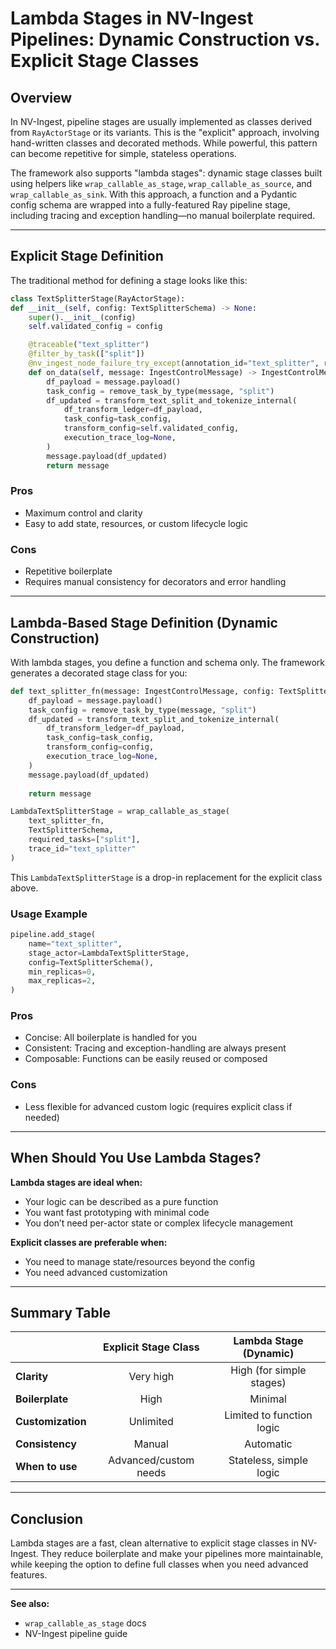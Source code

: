 # Lambda Stages in NV-Ingest Pipelines: Dynamic Construction vs. Explicit Stage Classes

## Overview

In NV-Ingest, pipeline stages are usually implemented as classes derived from `RayActorStage` or its variants. This is the "explicit" approach, involving hand-written classes and decorated methods. While powerful, this pattern can become repetitive for simple, stateless operations.

The framework also supports "lambda stages": dynamic stage classes built using helpers like `wrap_callable_as_stage`, `wrap_callable_as_source`, and `wrap_callable_as_sink`. With this approach, a function and a Pydantic config schema are wrapped into a fully-featured Ray pipeline stage, including tracing and exception handling—no manual boilerplate required.

---

## Explicit Stage Definition

The traditional method for defining a stage looks like this:

```python
class TextSplitterStage(RayActorStage):
def __init__(self, config: TextSplitterSchema) -> None:
    super().__init__(config)
    self.validated_config = config

    @traceable("text_splitter")
    @filter_by_task(["split"])
    @nv_ingest_node_failure_try_except(annotation_id="text_splitter", raise_on_failure=False)
    def on_data(self, message: IngestControlMessage) -> IngestControlMessage:
        df_payload = message.payload()
        task_config = remove_task_by_type(message, "split")
        df_updated = transform_text_split_and_tokenize_internal(
            df_transform_ledger=df_payload,
            task_config=task_config,
            transform_config=self.validated_config,
            execution_trace_log=None,
        )
        message.payload(df_updated)
        return message
```

### Pros
- Maximum control and clarity
- Easy to add state, resources, or custom lifecycle logic

### Cons
- Repetitive boilerplate
- Requires manual consistency for decorators and error handling

---

## Lambda-Based Stage Definition (Dynamic Construction)

With lambda stages, you define a function and schema only. The framework generates a decorated stage class for you:

```python
def text_splitter_fn(message: IngestControlMessage, config: TextSplitterSchema) -> IngestControlMessage:
    df_payload = message.payload()
    task_config = remove_task_by_type(message, "split")
    df_updated = transform_text_split_and_tokenize_internal(
        df_transform_ledger=df_payload,
        task_config=task_config,
        transform_config=config,
        execution_trace_log=None,
    )
    message.payload(df_updated)
    
    return message

LambdaTextSplitterStage = wrap_callable_as_stage(
    text_splitter_fn,
    TextSplitterSchema,
    required_tasks=["split"],
    trace_id="text_splitter"
)
```

This `LambdaTextSplitterStage` is a drop-in replacement for the explicit class above.

### Usage Example

```python
pipeline.add_stage(
    name="text_splitter",
    stage_actor=LambdaTextSplitterStage,
    config=TextSplitterSchema(),
    min_replicas=0,
    max_replicas=2,
)
```

### Pros
- Concise: All boilerplate is handled for you
- Consistent: Tracing and exception-handling are always present
- Composable: Functions can be easily reused or composed

### Cons
- Less flexible for advanced custom logic (requires explicit class if needed)

---

## When Should You Use Lambda Stages?

**Lambda stages are ideal when:**
- Your logic can be described as a pure function
- You want fast prototyping with minimal code
- You don’t need per-actor state or complex lifecycle management

**Explicit classes are preferable when:**
- You need to manage state/resources beyond the config
- You need advanced customization

---

## Summary Table

|                        | Explicit Stage Class    | Lambda Stage (Dynamic)     |
|------------------------|:----------------------:|:--------------------------:|
| **Clarity**            | Very high              | High (for simple stages)   |
| **Boilerplate**        | High                   | Minimal                   |
| **Customization**      | Unlimited              | Limited to function logic |
| **Consistency**        | Manual                 | Automatic                 |
| **When to use**        | Advanced/custom needs  | Stateless, simple logic   |

---

## Conclusion

Lambda stages are a fast, clean alternative to explicit stage classes in NV-Ingest. They reduce boilerplate and make your pipelines more maintainable, while keeping the option to define full classes when you need advanced features.

---

**See also:**
- `wrap_callable_as_stage` docs
- NV-Ingest pipeline guide
